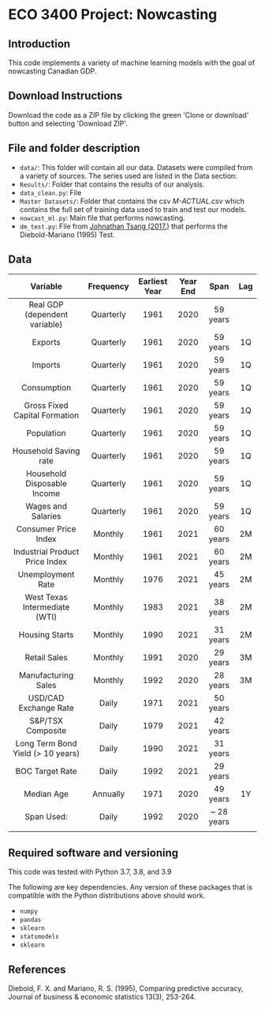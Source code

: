 # ECO 3400 Project: Nowcasting

## Introduction
This code implements a variety of machine learning models with the goal of nowcasting Canadian GDP. 

## Download Instructions

Download the code as a ZIP file by clicking the green 'Clone or download' button and selecting 'Download ZIP'.


## File and folder description

* `data/`: This folder will contain all our data. Datasets were compiled from a variety of sources. The series used are listed in the Data section:
* `Results/`: Folder that contains the results of our analysis.
* `data_clean.py`: File
* `Master Datasets/`: Folder that contains the csv *M-ACTUAL.csv* which contains the full set of training data used to train and test our models.
* `nowcast_ml.py`: Main file that performs nowcasting.
* `dm_test.py`: File from [Johnathan Tsang (2017.)](https://github.com/johntwk/Diebold-Mariano-Test) that performs the Diebold-Mariano (1995) Test.

## Data

|              Variable             | Frequency | Earliest Year | Year End |    Span    | Lag |
|:---------------------------------:|:---------:|:-------------:|:--------:|:----------:|:---:|
| Real GDP (dependent variable)     | Quarterly |          1961 | 2020     | 59 years   |     |
| Exports                           | Quarterly |          1961 | 2020     | 59 years   | 1Q  |
| Imports                           | Quarterly |          1961 | 2020     | 59 years   | 1Q  |
| Consumption                       | Quarterly |          1961 | 2020     | 59 years   | 1Q  |
| Gross Fixed Capital Formation     | Quarterly |          1961 | 2020     | 59 years   | 1Q  |
| Population                        | Quarterly |          1961 | 2020     | 59 years   | 1Q  |
| Household Saving rate             | Quarterly |          1961 | 2020     | 59 years   | 1Q  |
| Household Disposable Income       | Quarterly |          1961 | 2020     | 59 years   | 1Q  |
| Wages and Salaries                | Quarterly |          1961 | 2020     | 59 years   | 1Q  |
| Consumer Price Index              | Monthly   |          1961 | 2021     | 60 years   | 2M  |
| Industrial Product Price Index    | Monthly   |          1961 | 2021     | 60 years   | 2M  |
| Unemployment Rate                 | Monthly   |          1976 | 2021     | 45 years   | 2M  |
| West Texas Intermediate (WTI)     | Monthly   |          1983 | 2021     | 38 years   | 2M  |
| Housing Starts                    | Monthly   |          1990 | 2021     | 31 years   | 2M  |
| Retail Sales                      | Monthly   |          1991 | 2020     | 29 years   | 3M  |
| Manufacturing Sales               | Monthly   |          1992 | 2020     | 28 years   | 3M  |
| USD/CAD Exchange Rate             | Daily     |          1971 | 2021     | 50 years   |     |
| S&P/TSX Composite                 | Daily     |          1979 | 2021     | 42 years   |     |
| Long Term Bond Yield (> 10 years) | Daily     |          1990 | 2021     | 31 years   |     |
| BOC Target Rate                   | Daily     |          1992 | 2021     | 29 years   |     |
| Median Age                        | Annually  |          1971 | 2020     | 49 years   | 1Y  |
|                        Span Used: | Daily     |          1992 | 2020     | ~ 28 years |     |
|                                   |           |               |          |            |     |

## Required software and versioning
This code was tested with Python 3.7, 3.8, and 3.9

The following are key dependencies. Any version of these packages that is compatible with the Python distributions above should work.
* `numpy`
* `pandas`
* `sklearn`
* `statsmodels`
* `sklearn`


## References

Diebold, F. X. and Mariano, R. S. (1995), Comparing predictive accuracy, Journal of business & economic statistics 13(3), 253-264.
